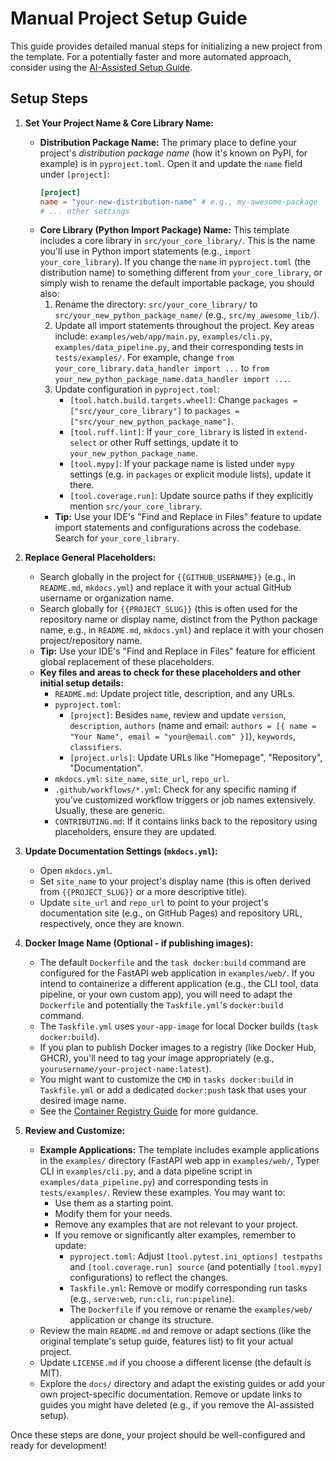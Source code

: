 # Manual Project Setup Guide

This guide provides detailed manual steps for initializing a new project from the template. For a potentially faster and more automated approach, consider using the [AI-Assisted Setup Guide](../ai_assisted_setup.md).

## Setup Steps

1.  **Set Your Project Name & Core Library Name:**
    *   **Distribution Package Name:** The primary place to define your project's *distribution package name* (how it's known on PyPI, for example) is in `pyproject.toml`. Open it and update the `name` field under `[project]`:
        ```toml
        [project]
        name = "your-new-distribution-name" # e.g., my-awesome-package
        # ... other settings
        ```
    *   **Core Library (Python Import Package) Name:** This template includes a core library in `src/your_core_library/`. This is the name you'll use in Python import statements (e.g., `import your_core_library`). If you change the `name` in `pyproject.toml` (the distribution name) to something different from `your_core_library`, or simply wish to rename the default importable package, you should also:
        1.  Rename the directory: `src/your_core_library/` to `src/your_new_python_package_name/` (e.g., `src/my_awesome_lib/`).
        2.  Update all import statements throughout the project. Key areas include: `examples/web/app/main.py`, `examples/cli.py`, `examples/data_pipeline.py`, and their corresponding tests in `tests/examples/`. For example, change `from your_core_library.data_handler import ...` to `from your_new_python_package_name.data_handler import ...`.
        3.  Update configuration in `pyproject.toml`:
            *   `[tool.hatch.build.targets.wheel]`: Change `packages = ["src/your_core_library"]` to `packages = ["src/your_new_python_package_name"]`.
            *   `[tool.ruff.lint]`: If `your_core_library` is listed in `extend-select` or other Ruff settings, update it to `your_new_python_package_name`.
            *   `[tool.mypy]`: If your package name is listed under `mypy` settings (e.g. in `packages` or explicit module lists), update it there.
            *   `[tool.coverage.run]`: Update source paths if they explicitly mention `src/your_core_library`.
        *   **Tip:** Use your IDE's "Find and Replace in Files" feature to update import statements and configurations across the codebase. Search for `your_core_library`.

2.  **Replace General Placeholders:**
    *   Search globally in the project for `{{GITHUB_USERNAME}}` (e.g., in `README.md`, `mkdocs.yml`) and replace it with your actual GitHub username or organization name.
    *   Search globally for `{{PROJECT_SLUG}}` (this is often used for the repository name or display name, distinct from the Python package name, e.g., in `README.md`, `mkdocs.yml`) and replace it with your chosen project/repository name.
    *   **Tip:** Use your IDE's "Find and Replace in Files" feature for efficient global replacement of these placeholders.
    *   **Key files and areas to check for these placeholders and other initial setup details:**
        *   `README.md`: Update project title, description, and any URLs.
        *   `pyproject.toml`:
            *   `[project]`: Besides `name`, review and update `version`, `description`, `authors` (name and email: `authors = [{ name = "Your Name", email = "your@email.com" }]`), `keywords`, `classifiers`.
            *   `[project.urls]`: Update URLs like "Homepage", "Repository", "Documentation".
        *   `mkdocs.yml`: `site_name`, `site_url`, `repo_url`.
        *   `.github/workflows/*.yml`: Check for any specific naming if you've customized workflow triggers or job names extensively. Usually, these are generic.
        *   `CONTRIBUTING.md`: If it contains links back to the repository using placeholders, ensure they are updated.

3.  **Update Documentation Settings (`mkdocs.yml`):**
    *   Open `mkdocs.yml`.
    *   Set `site_name` to your project's display name (this is often derived from `{{PROJECT_SLUG}}` or a more descriptive title).
    *   Update `site_url` and `repo_url` to point to your project's documentation site (e.g., on GitHub Pages) and repository URL, respectively, once they are known.

4.  **Docker Image Name (Optional - if publishing images):**
    *   The default `Dockerfile` and the `task docker:build` command are configured for the FastAPI web application in `examples/web/`. If you intend to containerize a different application (e.g., the CLI tool, data pipeline, or your own custom app), you will need to adapt the `Dockerfile` and potentially the `Taskfile.yml`'s `docker:build` command.
    *   The `Taskfile.yml` uses `your-app-image` for local Docker builds (`task docker:build`).
    *   If you plan to publish Docker images to a registry (like Docker Hub, GHCR), you'll need to tag your image appropriately (e.g., `yourusername/your-project-name:latest`).
    *   You might want to customize the `CMD` in `tasks docker:build` in `Taskfile.yml` or add a dedicated `docker:push` task that uses your desired image name.
    *   See the [Container Registry Guide](./container_registry.md) for more guidance.

5.  **Review and Customize:**
    *   **Example Applications:** The template includes example applications in the `examples/` directory (FastAPI web app in `examples/web/`, Typer CLI in `examples/cli.py`, and a data pipeline script in `examples/data_pipeline.py`) and corresponding tests in `tests/examples/`. Review these examples. You may want to:
        *   Use them as a starting point.
        *   Modify them for your needs.
        *   Remove any examples that are not relevant to your project.
        *   If you remove or significantly alter examples, remember to update:
            *   `pyproject.toml`: Adjust `[tool.pytest.ini_options] testpaths` and `[tool.coverage.run] source` (and potentially `[tool.mypy]` configurations) to reflect the changes.
            *   `Taskfile.yml`: Remove or modify corresponding run tasks (e.g., `serve:web`, `run:cli`, `run:pipeline`).
            *   The `Dockerfile` if you remove or rename the `examples/web/` application or change its structure.
    *   Review the main `README.md` and remove or adapt sections (like the original template's setup guide, features list) to fit your actual project.
    *   Update `LICENSE.md` if you choose a different license (the default is MIT).
    *   Explore the `docs/` directory and adapt the existing guides or add your own project-specific documentation. Remove or update links to guides you might have deleted (e.g., if you remove the AI-assisted setup).

Once these steps are done, your project should be well-configured and ready for development!
